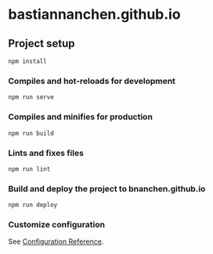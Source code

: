 # bastiannanchen.github.io

## Project setup
```
npm install
```

### Compiles and hot-reloads for development
```
npm run serve
```

### Compiles and minifies for production
```
npm run build
```

### Lints and fixes files
```
npm run lint
```

### Build and deploy the project to bnanchen.github.io
```
npm run deploy
```

### Customize configuration
See [Configuration Reference](https://cli.vuejs.org/config/).
